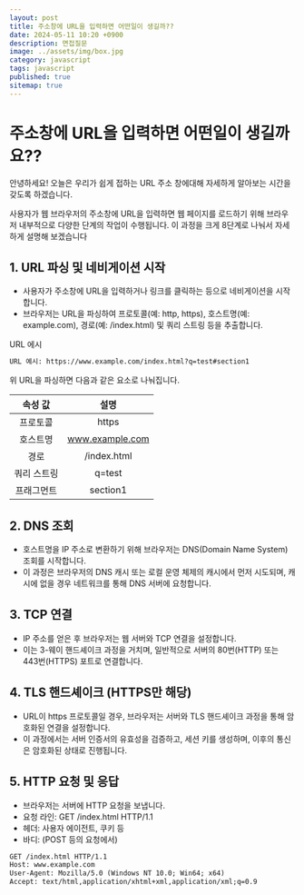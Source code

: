 ```yaml
---
layout: post
title: 주소창에 URL을 입력하면 어떤일이 생길까??
date: 2024-05-11 10:20 +0900
description: 면접질문
image: ../assets/img/box.jpg
category: javascript
tags: javascript 
published: true
sitemap: true
---
```


# 주소창에 URL을 입력하면 어떤일이 생길까요??
안녕하세요! 오늘은 우리가 쉽게 접하는 URL 주소 창에대해 자세하게 알아보는 시간을 갖도록 하겠습니다. <br>

사용자가 웹 브라우저의 주소창에 URL을 입력하면 웹 페이지를 로드하기 위해 브라우저 내부적으로 다양한 단계의 작업이 수행됩니다. 이 과정을 크게 8단계로 나눠서 자세하게 설명해 보겠습니다 <br>

## 1. URL 파싱 및 네비게이션 시작
- 사용자가 주소창에 URL을 입력하거나 링크를 클릭하는 등으로 네비게이션을 시작합니다. <br>
- 브라우저는 URL을 파싱하여 프로토콜(예: http, https), 호스트명(예: example.com), 경로(예: /index.html) 및 쿼리 스트링 등을 추출합니다. <br>

URL 에시

````html
URL 예시: https://www.example.com/index.html?q=test#section1
````

위 URL을 파싱하면 다음과 같은 요소로 나눠집니다.

|속성 값|설명|
|:---:|:---:|
|프로토콜|https|
|호스트명|www.example.com|
|경로|/index.html|
|쿼리 스트링|q=test|
|프래그먼트|section1

## 2. DNS 조회
- 호스트명을 IP 주소로 변환하기 위해 브라우저는 DNS(Domain Name System) 조회를 시작합니다. <br>
- 이 과정은 브라우저의 DNS 캐시 또는 로컬 운영 체제의 캐시에서 먼저 시도되며, 캐시에 없을 경우 네트워크를 통해 DNS 서버에 요청합니다. <br>

## 3. TCP 연결
- IP 주소를 얻은 후 브라우저는 웹 서버와 TCP 연결을 설정합니다. <br>
- 이는 3-웨이 핸드셰이크 과정을 거치며, 일반적으로 서버의 80번(HTTP) 또는 443번(HTTPS) 포트로 연결합니다. <br>

## 4. TLS 핸드셰이크 (HTTPS만 해당)

- URL이 https 프로토콜일 경우, 브라우저는 서버와 TLS 핸드셰이크 과정을 통해 암호화된 연결을 설정합니다. <br>
- 이 과정에서는 서버 인증서의 유효성을 검증하고, 세션 키를 생성하며, 이후의 통신은 암호화된 상태로 진행됩니다. <br>

## 5. HTTP 요청 및 응답
- 브라우저는 서버에 HTTP 요청을 보냅니다. <br>
- 요청 라인: GET /index.html HTTP/1.1 <br>
- 헤더: 사용자 에이전트, 쿠키 등 <br>
- 바디: (POST 등의 요청에서) <br>

````html
GET /index.html HTTP/1.1
Host: www.example.com
User-Agent: Mozilla/5.0 (Windows NT 10.0; Win64; x64)
Accept: text/html,application/xhtml+xml,application/xml;q=0.9
````


